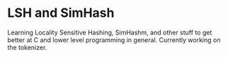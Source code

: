 # LSH and SimHash

Learning Locality Sensitive Hashing, SimHashm, and other stuff to get better at C and lower level programming in general. 
Currently working on the tokenizer. 
